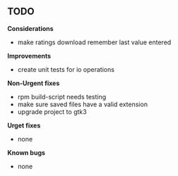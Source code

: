 
## TODO

**Considerations**
* make ratings download remember last value entered

**Improvements**
* create unit tests for io operations

**Non-Urgent fixes**
* rpm build-script needs testing
* make sure saved files have a valid extension
* upgrade project to gtk3

**Urget fixes**
* none

**Known bugs**
* none

